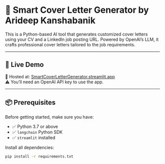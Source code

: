 # 📝 Smart Cover Letter Generator by Arideep Kanshabanik

This is a Python-based AI tool that generates customized cover letters using your CV and a LinkedIn job posting URL. Powered by OpenAI’s LLM, it crafts professional cover letters tailored to the job requirements.

---

## 🚀 Live Demo
🔗 Hosted at: [SmartCoverLetterGenerator.streamlit.app](https://coverlettergenerator.streamlit.app/)  
⚠️ You’ll need an OpenAI API key to use the app.

---

## 📦 Prerequisites
Before getting started, make sure you have:

- ✅ Python 3.7 or above
- ✅ `langchain` Python SDK  
- ✅ `streamlit` installed

Install all dependencies:
```bash
pip install -r requirements.txt
